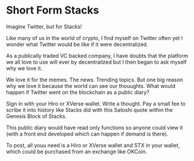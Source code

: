 # Short Form Stacks

Imagine Twitter, but for Stacks! 

Like many of us in the world of crypto, I find myself on Twitter often yet I wonder what Twitter would be like if it were decentralized. 

As a publically traded VC backed company, I have doubts that the platform we all love to use will ever by decentrailzed but I then began to ask myself why we love it. 

We love it for the memes. The news. Trending topics. But one big reason why we love it because the world can see our thouughts. What would happen if Twitter went on the blockchain as a public diary? 

Sign in with your Hiro or XVerse wallet. 
Write a thought.
Pay a small fee to scribe it into history like Stacks did with this Satoshi quote within the Genesis Block of Stacks.

This public diary would have read only functions so anyone could view it (with a front end developed which can happen if demand is there). 

To post, all youu need is a Hiro or XVerse wallet and STX in your wallet, which could be purchased from an exchange like OKCoin. 

